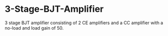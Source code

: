 # 3-Stage-BJT-Amplifier
3 stage BJT amplifier consisting of 2 CE amplifiers and a CC amplifier with a no-load and load gain of 50.
